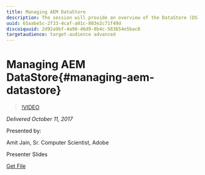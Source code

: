 ```yaml
---
title: Managing AEM DataStore
description: The session will provide an overview of the DataStore (DS) and details on configuration and maintenance of DS for various supported topologies in AEM. Also, covered are troubleshooting tips including for DS GC. 
uuid: 65aabe5c-2f33-4caf-a01c-803e2c71f49d
discoiquuid: 2d92a9bf-4a98-46d9-8b4c-583654e5bac0
targetaudience: target-audience advanced
---
```


# Managing AEM DataStore{#managing-aem-datastore}

>[!VIDEO](https://video.tv.adobe.com/v/20422/?quality=9)

*Delivered October 11, 2017*

Presented by:

Amit Jain, Sr. Computer Scientist, Adobe

Presenter Slides

[Get File](assets/managing-aem-datastoreoct17.pdf)
<!--
[Get back to the Overview](https://helpx.adobe.com/experience-manager/kt/eseminars/gems/aem-index.html)
-->

